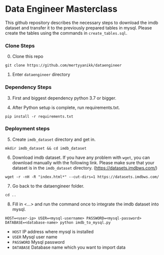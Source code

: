 # Data Engineer Masterclass

This github repository describes the necessary steps to download the imdb dataset and transfer it to the previously prepared tables in mysql. Please create the tables using the commands in `create_tables.sql`.  

### Clone Steps

0. Clone this repo

`git clone https://github.com/mertyyanikk/dataengineer`

1. Enter `dataengineer` directory

### Dependency Steps

3. First and biggest dependency python 3.7 or bigger.

4. After Python setup is complete, run requirements.txt.

`pip install -r requirements.txt`

### Deployment steps
5. Create `imdb_dataset` directory and get in.

`mkdir imdb_dataset && cd imdb_dataset`

6. Download imdb dataset. If you have any problem with `wget`, you can download manually with the following link. Please make sure that your dataset is in the `imdb_dataset` directory. (https://datasets.imdbws.com/)

`wget -r -nH -R "index.html*" --cut-dirs=1 https://datasets.imdbws.com/`

7. Go back to the dataengineer folder.

`cd ..`

8. Fill in <...> and run the command once to integrate the imdb dataset into mysql.

`HOST=<user-ip> USER=<mysql-username> PASSWORD=<mysql-password> DATABASE=<database-name> python imdb_to_mysql.py`

* `HOST` IP address where mysql is installed 
* `USER` Mysql user name
* `PASSWORD` Mysql password
* `DATABASE` Database name which you want to import data
